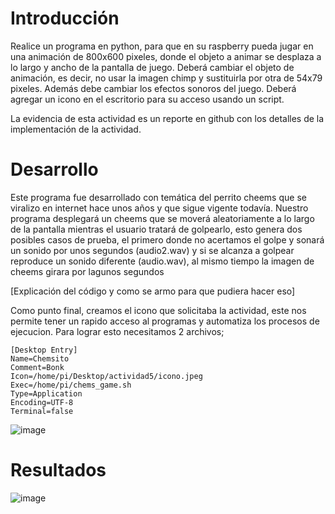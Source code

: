 # Introducción
Realice un programa en python, para que en su raspberry pueda jugar en una animación de 800x600 pixeles, donde el objeto a animar se desplaza a lo largo y ancho de la pantalla de juego. Deberá cambiar el objeto de animación, es decir, no usar la imagen chimp y sustituirla por otra de 54x79 pixeles. Además debe cambiar los efectos sonoros del juego. Deberá agregar un icono en el escritorio para su acceso usando un script.

La evidencia de esta actividad es un reporte en github con los detalles de la implementación de la actividad.

# Desarrollo 
Este programa fue desarrollado con temática del perrito cheems que se viralizo en internet hace unos años y que sigue vigente todavía. Nuestro programa desplegará un cheems que se moverá aleatoriamente a lo largo de la pantalla mientras el usuario tratará de golpearlo, esto genera dos posibles casos de prueba, el primero donde no acertamos el golpe y sonará un sonido por unos segundos (audio2.wav) y si se alcanza a golpear reproduce un sonido diferente (audio.wav), al mismo tiempo la imagen de cheems girara por lagunos segundos 

[Explicación del código y como se armo para que pudiera hacer eso]

Como punto final, creamos el icono que solicitaba la actividad, este nos permite tener un rapido acceso al programas y automatiza los procesos de ejecucion. 
Para lograr esto necesitamos 2 archivos;




```desktop
[Desktop Entry]
Name=Chemsito
Comment=Bonk
Icon=/home/pi/Desktop/actividad5/icono.jpeg
Exec=/home/pi/chems_game.sh
Type=Application
Encoding=UTF-8
Terminal=false
```


![image](https://user-images.githubusercontent.com/88802298/171071443-666dea7b-fa2e-4a62-981b-ee7920798365.png)

# Resultados

![image](https://user-images.githubusercontent.com/88802298/171070476-e4dfbb24-dace-48a4-b1da-968cb081a0b3.png)
